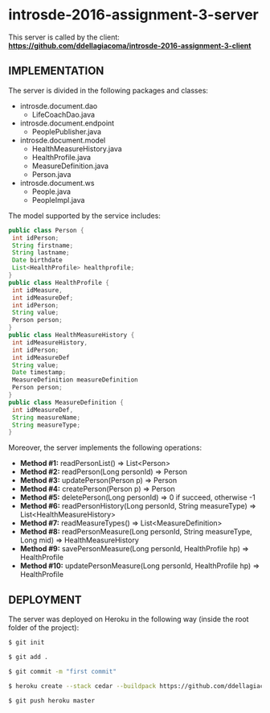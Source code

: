 # introsde-2016-assignment-3-server

This server is called by the client: **https://github.com/ddellagiacoma/introsde-2016-assignment-3-client**

## IMPLEMENTATION
The server is divided in the following packages and classes:

* introsde.document.dao
  * LifeCoachDao.java
* introsde.document.endpoint
  * PeoplePublisher.java
* introsde.document.model
  * HealthMeasureHistory.java
  * HealthProfile.java
  * MeasureDefinition.java
  * Person.java
* introsde.document.ws
  * People.java
  * PeopleImpl.java
  
The model supported by the service includes:
```java
public class Person {
 int idPerson;
 String firstname;
 String lastname;
 Date birthdate
 List<HealthProfile> healthprofile;
}
public class HealthProfile {
 int idMeasure,
 int idMeasureDef;
 int idPerson;
 String value;
 Person person;
}
public class HealthMeasureHistory {
 int idMeasureHistory,
 int idPerson;
 int idMeasureDef
 String value;
 Date timestamp;
 MeasureDefinition measureDefinition
 Person person;
}
public class MeasureDefinition {
 int idMeasureDef,
 String measureName;
 String measureType;
}
```

Moreover, the server implements the following operations:
* **Method #1:** readPersonList() => List\<Person>
* **Method #2:** readPerson(Long personId) => Person
* **Method #3:** updatePerson(Person p) => Person
* **Method #4:** createPerson(Person p) => Person
* **Method #5:** deletePerson(Long personId) => 0 if succeed, otherwise -1
* **Method #6:** readPersonHistory(Long personId, String measureType) => List\<HealthMeasureHistory>
* **Method #7:** readMeasureTypes() => List\<MeasureDefinition>
* **Method #8:** readPersonMeasure(Long personId, String measureType, Long mid) => HealthMeasureHistory
* **Method #9:** savePersonMeasure(Long personId, HealthProfile hp) => HealthProfile
* **Method #10:** updatePersonMeasure(Long personId, HealthProfile hp) => HealthProfile

## DEPLOYMENT

The server was deployed on Heroku in the following way (inside the root folder of the project):

```sh
$ git init

$ git add .

$ git commit -m "first commit"

$ heroku create --stack cedar --buildpack https://github.com/ddellagiacoma/heroku-buildpack-ant

$ git push heroku master
```
